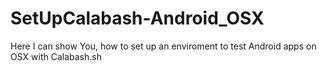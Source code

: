 # SetUpCalabash-Android_OSX

Here I can show You, how to set up an enviroment to test Android apps on OSX with Calabash.sh